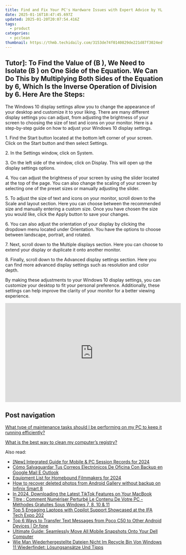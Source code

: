 ```yaml
---
title: Find and Fix Your PC's Hardware Issues with Expert Advice by YL Computing & Software Solutions
date: 2025-01-16T18:47:45.697Z
updated: 2025-01-20T20:07:54.416Z
tags:
  - product
categories:
  - pcclean
thumbnail: https://thmb.techidaily.com/3153de74f0140829de221d87f3024edf0be402597c10c002cec7499f13b2deb2.jpg
---
```


## Tutor]: To Find the Value of \(B \), We Need to Isolate \(B \) on One Side of the Equation. We Can Do This by Multiplying Both Sides of the Equation by 6, Which Is the Inverse Operation of Division by 6. Here Are the Steps:

The Windows 10 display settings allow you to change the appearance of your desktop and customize it to your liking. There are many different display settings you can adjust, from adjusting the brightness of your screen to choosing the size of text and icons on your monitor. Here is a step-by-step guide on how to adjust your Windows 10 display settings. 

1\. Find the Start button located at the bottom left corner of your screen. Click on the Start button and then select Settings.

2\. In the Settings window, click on System.

3\. On the left side of the window, click on Display. This will open up the display settings options. 

4\. You can adjust the brightness of your screen by using the slider located at the top of the page. You can also change the scaling of your screen by selecting one of the preset sizes or manually adjusting the slider.

5\. To adjust the size of text and icons on your monitor, scroll down to the Scale and layout section. Here you can choose between the recommended size and manually entering a custom size. Once you have chosen the size you would like, click the Apply button to save your changes.

6\. You can also adjust the orientation of your display by clicking the dropdown menu located under Orientation. You have the options to choose between landscape, portrait, and rotated.

7\. Next, scroll down to the Multiple displays section. Here you can choose to extend your display or duplicate it onto another monitor.

8\. Finally, scroll down to the Advanced display settings section. Here you can find more advanced display settings such as resolution and color depth. 

By making these adjustments to your Windows 10 display settings, you can customize your desktop to fit your personal preference. Additionally, these settings can help improve the clarity of your monitor for a better viewing experience.

<!-- affiliate ads begin -->
<iframe width="560" height="315" src="https://www.youtube.com/embed/3AGmFrtBLHw?si=VhvpUaXHPBHl6OT6" title="YouTube video player" frameborder="0" allow="accelerometer; autoplay; clipboard-write; encrypted-media; gyroscope; picture-in-picture; web-share" referrerpolicy="strict-origin-when-cross-origin" allowfullscreen></iframe>
<!-- affiliate ads end -->

## Post navigation

[What type of maintenance tasks should I be performing on my PC to keep it running efficiently?](https://tools.techidaily.com/pcclean/products/)

[What is the best way to clean my computer’s registry?](https://tools.techidaily.com/pcclean/products/)

<ins class="adsbygoogle"
     style="display:block"
     data-ad-format="autorelaxed"
     data-ad-client="ca-pub-7571918770474297"
     data-ad-slot="1223367746"></ins>

<ins class="adsbygoogle"
     style="display:block"
     data-ad-client="ca-pub-7571918770474297"
     data-ad-slot="8358498916"
     data-ad-format="auto"
     data-full-width-responsive="true"></ins>

<span class="atpl-alsoreadstyle">Also read:</span>
<div><ul>
<li><a href="https://video-capture.techidaily.com/new-integrated-guide-for-mobile-and-pc-session-records-for-2024/"><u>[New] Integrated Guide for Mobile & PC Session Records for 2024</u></a></li>
<li><a href="https://win-updates.techidaily.com/como-salvaguardar-tus-correos-electronicos-de-oficina-con-backup-en-google-mail-e-outlook/"><u>Cómo Salvaguardar Tus Correos Electrónicos De Oficina Con Backup en Google Mail E Outlook</u></a></li>
<li><a href="https://article-tips.techidaily.com/equipment-list-for-homebound-filmmakers-for-2024/"><u>Equipment List for Homebound Filmmakers for 2024</u></a></li>
<li><a href="https://blog-min.techidaily.com/how-to-recover-deleted-photos-from-android-gallery-without-backup-on-infinix-smart-8-by-stellar-photo-recovery-android-mobile-photo-recover/"><u>How to recover deleted photos from Android Gallery without backup on Infinix Smart 8</u></a></li>
<li><a href="https://tiktok-video-files.techidaily.com/in-2024-downloading-the-latest-tiktok-features-on-your-macbook/"><u>In 2024, Downloading the Latest TikTok Features on Your MacBook</u></a></li>
<li><a href="https://win-updates.techidaily.com/titre-comment-numeriser-perturbe-le-contenu-de-votre-pc-methodes-gratuites-sous-windows-7-8-10-and-11/"><u>Titre : Comment Numériser Perturbé Le Contenu De Votre PC - Méthodes Gratuites Sous Windows 7, 8, 10 & 11</u></a></li>
<li><a href="https://hardware-updates.techidaily.com/top-5-engaging-laptops-with-copilot-support-showcased-at-the-ifa-tech-expo-202/"><u>Top 5 Engaging Laptops with Copilot Support Showcased at the IFA Tech Expo 202</u></a></li>
<li><a href="https://android-transfer.techidaily.com/top-6-ways-to-transfer-text-messages-from-poco-c50-to-other-android-devices-drfone-by-drfone-transfer-from-android-transfer-from-android/"><u>Top 6 Ways to Transfer Text Messages from Poco C50 to Other Android Devices | Dr.fone</u></a></li>
<li><a href="https://win-updates.techidaily.com/ultimate-guide-seamlessly-move-all-mobile-snapshots-onto-your-dell-computer/"><u>Ultimate Guide: Seamlessly Move All Mobile Snapshots Onto Your Dell Computer</u></a></li>
<li><a href="https://win-updates.techidaily.com/wie-man-wiederhergestellte-dateien-nicht-im-recycle-bin-von-windows-11-wiederfindet-losungsansatze-und-tipps/"><u>Wie Man Wiederhergestellte Dateien Nicht Im Recycle Bin Von Windows 11 Wiederfindet: Lösungsansätze Und Tipps</u></a></li>
</ul></div>

